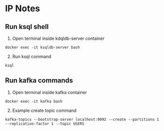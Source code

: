 # IP Notes

## Run ksql shell
1. Open terminal inside kdqldb-server container
 ````
docker exec -it ksqldb-server bash
````
2. Run ksql command
 ````
ksql
````
## Run kafka commands
1. Open terminal inside kafka container
 ````
docker exec -it kafka bash
````
2. Example create topic command
````
kafka-topics --bootstrap-server localhost:9092 --create --partitions 1 --replication-factor 1 --topic USERS
````

